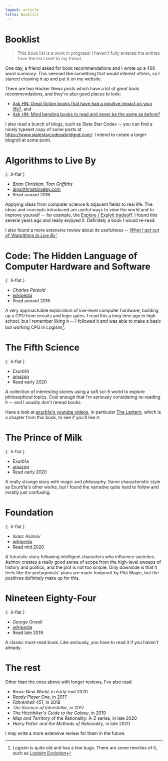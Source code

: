 ```yaml
---
layout: article
title: Booklist
---
```


<h1>Booklist</h1>

> This book list is a work in progress! I haven't fully entered the entries from the list I sent to my friend.

One day, a friend asked for book recommendations and I wrote up a 400 word summary. This seemed like something that would interest others, so I started cleaning it up and put it on my website.

There are two Hacker News posts which have a lot of great book recommendations, and they're also good places to look:

- [Ask HN: Great fiction books that have had a positive impact on your life?](https://news.ycombinator.com/item?id=22718592), and
- [Ask HN: Mind bending books to read and never be the same as before?](https://news.ycombinator.com/item?id=23151144)

I also read a bunch of blogs, such as Slate Star Codex -- you can find a nicely typeset copy of some posts at <https://www.slatestarcodexabridged.com/>. I intend to create a larger blogroll at some point.

# Algorithms to Live By

{: .li-flat }
- *Brian Christian, Tom Griffiths*
- [algorithmstoliveby.com](https://algorithmstoliveby.com/)
- Read around 2016

Applying ideas from computer science & adjacent fields to real life. The ideas and concepts introduced are useful ways to view the world and to improve yourself -- for example, the [Explore / Exploit tradeoff](https://en.wikipedia.org/wiki/Multi-armed_bandit). I found this several years ago and really enjoyed it. Definitely a book I would re-read.

I also found a more extensive review about its usefulness -- [*What I got out of 'Algorithms to Live By'*](https://www.lesswrong.com/posts/62PRkMtu5jiBA9wLN/what-i-got-out-of-algorithms-to-live-by).

# Code: The Hidden Language of Computer Hardware and Software

{: .li-flat }
- *Charles Petzold*
- [wikipedia](https://en.wikipedia.org/wiki/Code:_The_Hidden_Language_of_Computer_Hardware_and_Software)
- Read around 2016

A very approachable exploration of low-level computer hardware, building up a CPU from circuits and logic gates. I read this a *long* time ago in high school, but I remember liking it -- I followed it and was able to make a basic but working CPU in Logisim[^1].

[^1]: Logisim is quite old and has a few bugs. There are some rewrites of it, such as [Logisim Evolution](https://github.com/reds-heig/logisim-evolution)

# The Fifth Science

{: .li-flat }
- *Exurb1a*
- [amazon](https://www.amazon.com/gp/product/B07GTMYVZF)
- Read early 2020

A collection of interesting stories using a soft sci-fi world to explore philosophical topics. Cool enough that I'm seriously considering re-reading it -- and I usually don't reread books.

Have a look at [exurb1a's youtube videos](https://www.youtube.com/c/Exurb1a), in particular [The Lantern](https://www.youtube.com/watch?v=um6cGuJ4mNE), which is a chapter from this book, to see if you'll like it.

# The Prince of Milk

{: .li-flat }
- Exurb1a
- [amazon](https://www.amazon.com.au/Prince-Milk-Exurb1a/dp/1983699748)
- Read early 2020

A really strange story with magic and philosophy.
Same characteristic style as Exurb1a's other works, but I found the narrative quite hard to follow and mostly just confusing.

# Foundation

{: .li-flat }
- *Isaac Asimov*
- [wikipedia](https://en.wikipedia.org/wiki/Foundation_(Asimov_novel))
- Read mid 2020

A futuristic story following intelligent characters who influence societies. Asimov creates a really good sense of scope from the high-level sweeps of history and politics, and the plot is not too simple. Only downside is that it feels like the protagonists' plans are made foolproof by Plot Magic, but the positives definitely make up for this.

# Nineteen Eighty-Four

{: .li-flat }
- *George Orwell*
- [wikipedia](https://en.wikipedia.org/wiki/Nineteen_Eighty-Four)
- Read late 2018

A classic must-read book. Like seriously, you have to read it if you haven't already.

# The rest

Other than the ones above with longer reviews, I've also read

- *Brave New World*, in early-mid 2020
- *Ready Player One*, in 2017
- *Fahrenheit 451*, in 2018
- *The Science of Interstellar*, in 2017
- *The Hitchhiker's Guide to the Galaxy*, in 2019
- *Map and Territory* of the Rationality: A-Z series, in late 2020
- *Harry Potter and the Methods of Rationality*, in late 2020

I may write a more extensive review for them in the future.

